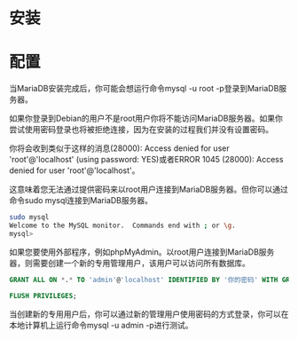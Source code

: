 # 安装
# 配置
当MariaDB安装完成后，你可能会想运行命令mysql -u root -p登录到MariaDB服务器。

如果你登录到Debian的用户不是root用户你将不能访问MariaDB服务器。如果你尝试使用密码登录也将被拒绝连接，因为在安装的过程我们并没有设置密码。


你将会收到类似于这样的消息(28000): Access denied for user 'root'@'localhost' (using password: YES)或者ERROR 1045 (28000): Access denied for user 'root'@'localhost'。

这意味着您无法通过提供密码来以root用户连接到MariaDB服务器。但你可以通过命令sudo mysql连接到MariaDB服务器。
```bash
sudo mysql
Welcome to the MySQL monitor.  Commands end with ; or \g.
mysql>
```
如果您要使用外部程序，例如phpMyAdmin。以root用户连接到MariaDB服务器，则需要创建一个新的专用管理用户，该用户可以访问所有数据库。
```sql
GRANT ALL ON *.* TO 'admin'@'localhost' IDENTIFIED BY '你的密码' WITH GRANT OPTION;

FLUSH PRIVILEGES;
```
当创建新的专用用户后，你可以通过新的管理用户使用密码的方式登录，你可以在本地计算机上运行命令mysql -u admin -p进行测试。